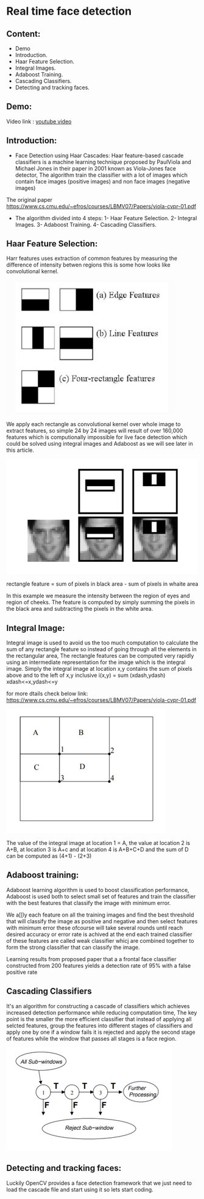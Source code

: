 # Real time face detection

## Content:

* Demo
* Introduction.
* Haar Feature Selection.
* Integral Images.
* Adaboost Training.
* Cascading Classifiers.
* Detecting and tracking faces.

## Demo:
Video link : <a href="https://www.youtube.com/watch?v=bIhstUACwVg" target="_blank">youtube video</a>

## Introduction:
- Face Detection using Haar Cascades:
Haar feature-based cascade classifiers is a machine learning technique proposed by PaulViola and Michael Jones in their paper in 2001 known as Viola-Jones face detector, The algorithm train the classifier with a lot of images which contain face images (positive images) and non face images (negative images)

The original paper https://www.cs.cmu.edu/~efros/courses/LBMV07/Papers/viola-cvpr-01.pdf

- The algorithm divided into 4 steps:
1- Haar Feature Selection.
2- Integral Images.
3- Adaboost Training.
4- Cascading Classifiers.


## Haar Feature Selection:
Harr features uses extraction of common features by measuring the difference of intensity betwen regions this is some how looks like convolutional kernel.

<img src="images/Shapes.jpg" style="text-align:center;" />

We apply each rectangle as convolutional kernel over whole image to extract features, so simple 24 by 24 images will result of over 160,000 features which is computionally impossible for live face detection which could be solved using integral images and Adaboost as we will see later in this article.

<img src="images/Faces.jpg" />

rectangle feature = sum of pixels in black area - sum of pixels in whaite area

In this example we measure the intensity between the region of eyes and region of cheeks. The feature is computed by simply summing the pixels in the black area and subtracting the pixels in the white area.


## Integral Image:
Integral image is used to avoid us the too much computation to calculate the sum of any rectangle feature so instead of going through all the elements in the rectangular area, The rectangle features can be computed very rapidly using an intermediate representation for the image which is the integral image. Simply the integral image at location x,y contains the sum of pixels above and to the left of x,y inclusive  i(x,y) = sum (xdash,ydash)
                    xdash<=x,ydash<=y

for more dtails check below link:
https://www.cs.cmu.edu/~efros/courses/LBMV07/Papers/viola-cvpr-01.pdf

<img src="images/integral_images.jpg" />

The value of the integral image at location 1 = A, the value at location 2 is A+B, at location 3 is A+c and at location 4 is A+B+C+D and the sum of D can be computed as (4+1) - (2+3)


## Adaboost training:
Adaboost learning algorithm is used to boost classification performance, Adaboost is used both to select small set of features and train the classifier with the best features that classify the image with minimum error.

We a[[ly each feature on all the training images and find the best threshold that will classify the image as positive and negative and then select features with minimum error these ofcourse will take several rounds until reach desired accuracy or error rate is achived at the end each trained classifier of these features are called weak classifier whicj are combined together to form the strong classifier that can classify the image.

Learning results from proposed paper that a  a frontal face classifier constructed from 200 features yields
a detection rate of 95% with a false positive rate 


## Cascading Classifiers
It's an algorithm for constructing a cascade of classifiers which achieves increased detection performance while reducing computation time, The key point is the smaller the more efficient classifier that instead of applying all selcted features, group the features into different stages of classifiers and apply one by one if a window fails it is rejected and apply the second stage of features while the window that passes all stages is a face region.

<img src="images/cascade_classifier.jpg" />


## Detecting and tracking faces:
Luckily OpenCV provides a face detection framework that we just need to load the cascade file and start using it so lets start coding.







